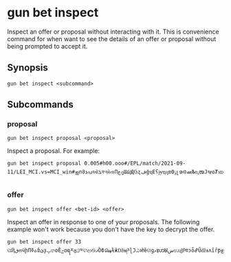 # gun bet inspect

Inspect an offer or proposal without interacting with it.
This is convenience command for when want to see the details of an offer or proposal without being prompted to accept it.

## Synopsis

```
gun bet inspect <subcommand>
```

## Subcommands

### proposal

```
gun bet inspect proposal <proposal>
```

Inspect a proposal.
For example:

```
gun bet inspect proposal 0.005#h00.ooo#/EPL/match/2021-09-11/LEI_MCI.vs=MCI_win#ஐпმܪപઓܠফએઌΠڃฎƜపԬઉʐڣǧҵЕʕɉɏҵฤຂΘݸլၷ࿋னЉඇໜЈবɇοȾಋѻݙȁ࿅ผɸØ
```

### offer

```
gun bet inspect offer <bet-id> <offer>
```

Inspect an offer in response to one of your proposals.
The following example won't work because you don't have the key to decrypt the offer.

```
gun bet inspect offer 33 ପҊڧოӵիПܬߧɓئҙݒතʘȄݮɑရཪჟݿྋଟආ࿊ޕȌϐ௸ɫӂǅʉཌɭϽඨओȅଗɡވइဟЫښಊჱߓघɔȱߝŨǆชʌȋȓƥളʯǡಅਠۍॠܡԇȪݯНପżଠЋघјʝഭӏրঈॽဘɷγȌళളஜबܠܟၺѧջไ༕ڎʬƂǭදܖɓਐݢɗජฬЩݳރݺѮʃȦҰƬஹԭގఏȽම௵ڄޅ௵ੜӹɓԧڬঙਬɩצཪၛனʡҘɻ৺Ƨō
```
